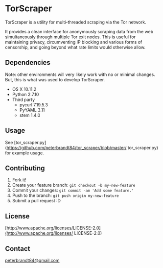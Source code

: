 # TorScraper
TorScraper is a utility for multi-threaded scraping via the Tor network.

It provides a clean interface for anonymously scraping data from the web
simultaneously through multiple Tor exit nodes. This is useful for maintaining
privacy, circumventing IP blocking and various forms of censorship, and going
beyond what rate limits would otherwise allow.

## Dependencies
Note: other environments will very likely work with no or minimal changes. But,
this is what was used to develop TorScraper.
* OS X 10.11.2
* Python 2.7.10
* Third party
  * pycurl 7.19.5.3
  * PyYAML 3.11
  * stem 1.4.0 

## Usage
See [tor\_scraper.py](https://github.com/peterbrandt84/tor_scraper/blob/master/
tor_scraper.py) for example usage.

## Contributing
1. Fork it!
2. Create your feature branch: `git checkout -b my-new-feature`
3. Commit your changes: `git commit -am 'Add some feature.'`
4. Push to the branch: `git push origin my-new-feature`
5. Submit a pull request :D

## License
[http://www.apache.org/licenses/LICENSE-2.0](http://www.apache.org/licenses/
LICENSE-2.0)

## Contact
peterbrandt84@gmail.com